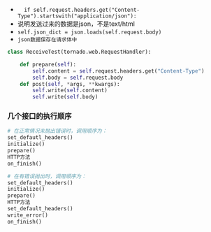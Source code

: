 - `  if self.request.headers.get("Content-Type").startswith("application/json"):`
- 说明发送过来的数据是json，不是text/html
- `self.json_dict = json.loads(self.request.body)`
- `json数据保存在请求体中`

```python
class ReceiveTest(tornado.web.RequestHandler):

    def prepare(self):
        self.content = self.request.headers.get("Content-Type")
        self.body = self.request.body
	def post(self, *args, **kwargs):
        self.write(self.content)
        self.write(self.body)
```

### 几个接口的执行顺序

```python
# 在正常情况未抛出错误时，调用顺序为：
set_defautl_headers()
initialize()
prepare()
HTTP方法
on_finish()

# 在有错误抛出时，调用顺序为：
set_default_headers()
initialize()
prepare()
HTTP方法
set_default_headers()
write_error()
on_finish()
```

